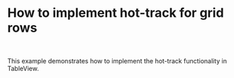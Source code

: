 # How to implement hot-track for grid rows


<p><br />
<p>This example demonstrates how to implement the hot-track functionality in TableView.</p></p>

<br/>


